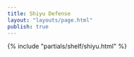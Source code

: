 ```yaml
---
title: Shiyu Defense
layout: "layouts/page.html"
publish: true
---
```


{% include "partials/shelf/shiyu.html" %}